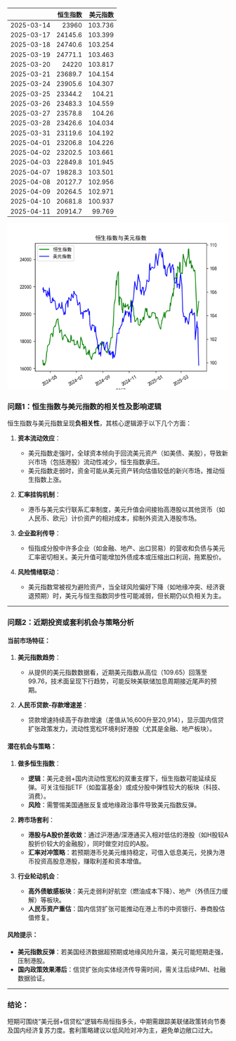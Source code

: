 |            |   恒生指数 |   美元指数 |
|:-----------|-----------:|-----------:|
| 2025-03-14 |    23960   |    103.736 |
| 2025-03-17 |    24145.6 |    103.399 |
| 2025-03-18 |    24740.6 |    103.254 |
| 2025-03-19 |    24771.1 |    103.463 |
| 2025-03-20 |    24220   |    103.817 |
| 2025-03-21 |    23689.7 |    104.154 |
| 2025-03-24 |    23905.6 |    104.307 |
| 2025-03-25 |    23344.2 |    104.21  |
| 2025-03-26 |    23483.3 |    104.559 |
| 2025-03-27 |    23578.8 |    104.26  |
| 2025-03-28 |    23426.6 |    104.034 |
| 2025-03-31 |    23119.6 |    104.192 |
| 2025-04-01 |    23206.8 |    104.226 |
| 2025-04-02 |    23202.5 |    103.661 |
| 2025-04-03 |    22849.8 |    101.945 |
| 2025-04-07 |    19828.3 |    103.501 |
| 2025-04-08 |    20127.7 |    102.956 |
| 2025-04-09 |    20264.5 |    102.971 |
| 2025-04-10 |    20681.8 |    100.937 |
| 2025-04-11 |    20914.7 |     99.769 |

![图](2025-04-14_plot.png)



### 问题1：恒生指数与美元指数的相关性及影响逻辑

恒生指数与美元指数呈现**负相关性**，其核心逻辑源于以下几个方面：

1. **资本流动效应**：
   - 美元指数走强时，全球资本倾向于回流美元资产（如美债、美股），导致新兴市场（包括港股）流动性减少，恒生指数承压。
   - 美元指数走弱时，资金可能从美元资产转向估值较低的新兴市场，推动恒生指数上涨。

2. **汇率挂钩机制**：
   - 港币与美元实行联系汇率制度，美元升值会间接抬高港股以其他货币（如人民币、欧元）计价资产的相对成本，抑制外资流入港股市场。

3. **企业盈利传导**：
   - 恒指成分股中许多企业（如金融、地产、出口贸易）的营收和负债与美元汇率密切相关。美元升值可能增加外债成本或压缩出口利润，拖累股价。

4. **风险情绪联动**：
   - 美元指数常被视为避险资产，当全球风险偏好下降（如地缘冲突、经济衰退预期）时，美元与恒生指数同步性可能减弱，但长期仍以负相关为主。

---

### 问题2：近期投资或套利机会与策略分析

#### 当前市场特征：
1. **美元指数趋势**：
   - 从提供的美元指数数据看，近期美元指数从高位（109.65）回落至99.76，技术面呈现下行趋势，可能反映美联储加息周期接近尾声的预期。
   
2. **人民币贷款-存款增速差**：
   - 贷款增速持续高于存款增速（差值从16,600升至20,914），显示国内信贷扩张政策发力，流动性宽松环境利好港股（尤其是金融、地产板块）。

#### 潜在机会与策略：
1. **做多恒生指数**：
   - **逻辑**：美元走弱+国内流动性宽松的双重支撑下，恒生指数可能延续反弹。可关注恒指ETF（如盈富基金）或成分股中弹性较大的板块（科技、消费）。
   - **风险**：需警惕美国通胀反复或地缘政治事件导致美元指数反弹。

2. **跨市场套利**：
   - **港股与A股价差收敛**：通过沪港通/深港通买入相对低估的港股（如H股较A股折价较大的金融股），同时做空对应的A股。
   - **汇率对冲策略**：若预期港币兑美元维持稳定，可借入低息美元，兑换为港币投资高股息港股，赚取利差和资本增值。

3. **行业轮动机会**：
   - **高外债敏感板块**：美元走弱利好航空（燃油成本下降）、地产（外债压力缓解）等板块。
   - **人民币资产重估**：国内信贷扩张可能推动在港上市的中资银行、券商股估值修复。

#### 风险提示：
- **美元指数反弹**：若美国经济数据超预期或地缘风险升温，美元可能短期走强，压制港股。
- **国内政策效果滞后**：信贷扩张向实体经济传导需时间，需关注后续PMI、社融数据验证。

---

### 结论：
短期可围绕“美元弱+信贷松”逻辑布局恒指多头，中期需跟踪美联储政策转向节奏及国内经济复苏力度。套利策略建议以低风险对冲为主，避免单边敞口过大。